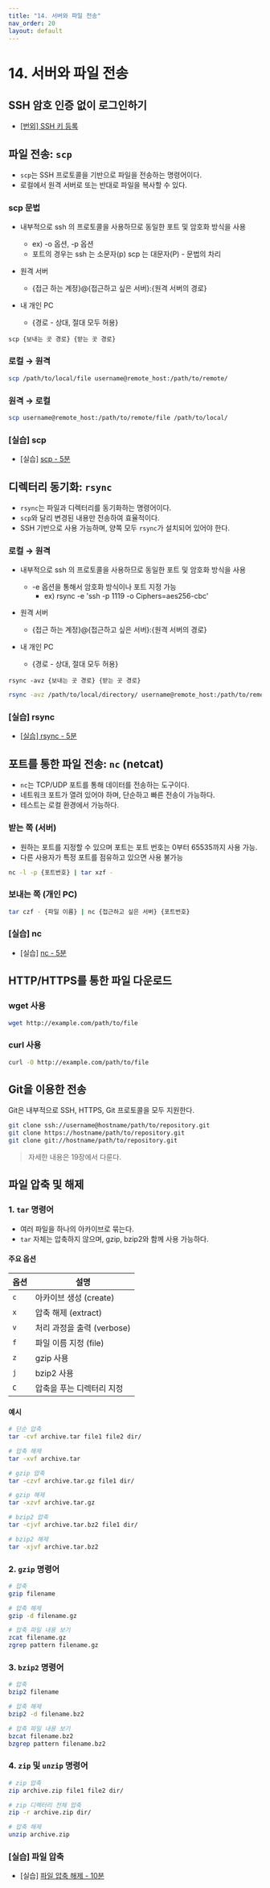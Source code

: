 ```yaml
---
title: "14. 서버와 파일 전송"
nav_order: 20
layout: default
---
```


# 14. 서버와 파일 전송


## SSH 암호 인증 없이 로그인하기

- [[번외] SSH 키 등록](extra/ssh_key.md)


## 파일 전송: `scp`

* `scp`는 SSH 프로토콜을 기반으로 파일을 전송하는 명령어이다.
* 로컬에서 원격 서버로 또는 반대로 파일을 복사할 수 있다.

### scp 문법

- 내부적으로 ssh 의 프로토콜을 사용하므로 동일한 포트 및 암호화 방식을 사용
    - ex) -o 옵션, -p 옵션
    - 포트의 경우는 ssh 는 소문자(p) scp 는 대문자(P) - 문법의 차리

- 원격 서버
    - {접근 하는 계정}@{접근하고 싶은 서버}:{원격 서버의 경로}
- 내 개인 PC
    - {경로 - 상대, 절대 모두 허용}

```
scp {보내는 곳 경로} {받는 곳 경로}
```

### 로컬 → 원격

```bash
scp /path/to/local/file username@remote_host:/path/to/remote/
```


### 원격 → 로컬

```bash
scp username@remote_host:/path/to/remote/file /path/to/local/
```


### [실습] scp

- [실습] [scp - 5분](training/scp.md)



## 디렉터리 동기화: `rsync`

* `rsync`는 파일과 디렉터리를 동기화하는 명령어이다.
* `scp`와 달리 변경된 내용만 전송하여 효율적이다.
* SSH 기반으로 사용 가능하며, 양쪽 모두 `rsync`가 설치되어 있어야 한다.

### 로컬 → 원격


- 내부적으로 ssh 의 프로토콜을 사용하므로 동일한 포트 및 암호화 방식을 사용
    - -e 옵션을 통해서 암호화 방식이나 포트 지정 가능
        - ex) rsync -e 'ssh -p 1119 -o Ciphers=aes256-cbc'

- 원격 서버
    - {접근 하는 계정}@{접근하고 싶은 서버}:{원격 서버의 경로}
- 내 개인 PC
    - {경로 - 상대, 절대 모두 허용}

```
rsync -avz {보내는 곳 경로} {받는 곳 경로}
```


```bash
rsync -avz /path/to/local/directory/ username@remote_host:/path/to/remote/
```


### [실습] rsync

- [[실습] rsync - 5분](training/rsync.md)


## 포트를 통한 파일 전송: `nc` (netcat)

* `nc`는 TCP/UDP 포트를 통해 데이터를 전송하는 도구이다.
* 네트워크 포트가 열려 있어야 하며, 단순하고 빠른 전송이 가능하다.
* 테스트는 로컬 환경에서 가능하다.

### 받는 쪽 (서버)

- 원하는 포트를 지정할 수 있으며 포트는 포트 번호는 0부터 65535까지 사용 가능.
- 다른 사용자가 특정 포트를 점유하고 있으면 사용 불가능

```bash
nc -l -p {포트번호} | tar xzf -
```

### 보내는 쪽 (개인 PC)

```bash
tar czf - {파일 이름} | nc {접근하고 싶은 서버} {포트번호}
```


### [실습] nc

- [실습] [nc - 5분](training/nc.md)



## HTTP/HTTPS를 통한 파일 다운로드

### wget 사용

```bash
wget http://example.com/path/to/file
```

### curl 사용

```bash
curl -O http://example.com/path/to/file
```



## Git을 이용한 전송

Git은 내부적으로 SSH, HTTPS, Git 프로토콜을 모두 지원한다.

```bash
git clone ssh://username@hostname/path/to/repository.git
git clone https://hostname/path/to/repository.git
git clone git://hostname/path/to/repository.git
```

> 자세한 내용은 19장에서 다룬다.


## 파일 압축 및 해제

### 1. `tar` 명령어

* 여러 파일을 하나의 아카이브로 묶는다.
* `tar` 자체는 압축하지 않으며, gzip, bzip2와 함께 사용 가능하다.

#### 주요 옵션

| 옵션  | 설명                  |
| --- | ------------------- |
| `c` | 아카이브 생성 (create)    |
| `x` | 압축 해제 (extract)     |
| `v` | 처리 과정을 출력 (verbose) |
| `f` | 파일 이름 지정 (file)     |
| `z` | gzip 사용             |
| `j` | bzip2 사용            |
| `C` | 압축을 푸는 디렉터리 지정 |

#### 예시

```bash
# 단순 압축
tar -cvf archive.tar file1 file2 dir/

# 압축 해제
tar -xvf archive.tar

# gzip 압축
tar -czvf archive.tar.gz file1 dir/

# gzip 해제
tar -xzvf archive.tar.gz

# bzip2 압축
tar -cjvf archive.tar.bz2 file1 dir/

# bzip2 해제
tar -xjvf archive.tar.bz2
```

### 2. `gzip` 명령어

```bash
# 압축
gzip filename

# 압축 해제
gzip -d filename.gz

# 압축 파일 내용 보기
zcat filename.gz
zgrep pattern filename.gz
```

### 3. `bzip2` 명령어

```bash
# 압축
bzip2 filename

# 압축 해제
bzip2 -d filename.bz2

# 압축 파일 내용 보기
bzcat filename.bz2
bzgrep pattern filename.bz2
```

### 4. `zip` 및 `unzip` 명령어

```bash
# zip 압축
zip archive.zip file1 file2 dir/

# zip 디렉터리 전체 압축
zip -r archive.zip dir/

# 압축 해제
unzip archive.zip
```



### [실습] 파일 압축

- [실습] [파일 압축 해제 - 10분](training/zip_unzip.md)